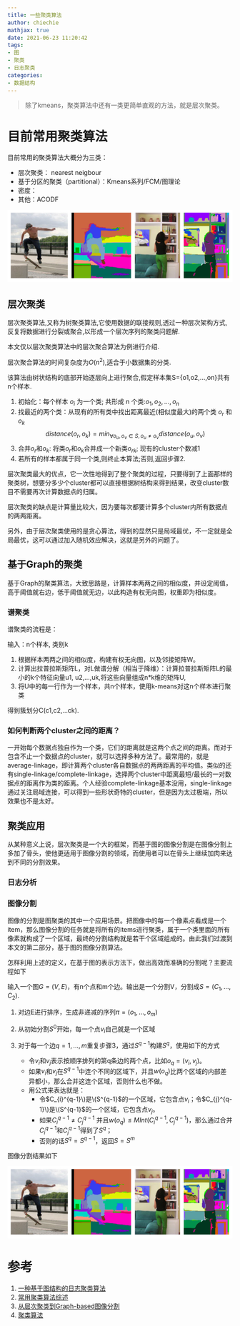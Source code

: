 ```yaml
---
title: 一些聚类算法
author: chiechie
mathjax: true
date: 2021-06-23 11:20:42
tags:
- 图
- 聚类
- 日志聚类
categories:
- 数据结构
---
```



> 除了kmeans，聚类算法中还有一类更简单直观的方法，就是层次聚类。

# 目前常用聚类算法

目前常用的聚类算法大概分为三类：

- 层次聚类： nearest neigbour
- 基于分区的聚类（partitional）：Kmeans系列/FCM/图理论
- 密度：
- 其他：ACODF

![img.png](./img.png)


## 层次聚类

层次聚类算法,又称为树聚类算法,它使用数据的联接规则,透过一种层次架构方式,反复将数据进行分裂或聚合,以形成一个层次序列的聚类问题解.

本文仅以层次聚类算法中的层次聚合算法为例进行介绍.

层次聚合算法的时间复杂度为$O(n^2)$,适合于小数据集的分类. 

该算法由树状结构的底部开始逐层向上进行聚合,假定样本集S={o1,o2,...,on}共有n个样本.

1. 初始化：每个样本 $o_i$ 为一个类; 共形成 n 个类:$o_1,o_2,...,o_n$
2. 找最近的两个类：从现有的所有类中找出距离最近(相似度最大)的两个类 $o_r$ 和 $o_k$
   $$distance(o_r,o_k) = min_{\forall{o_u,o_v \in S,o_u \neq o_v}}distance(o_u,o_v)$$
3. 合并$o_r$和$o_k$: 将类$o_r$和$o_k$合并成一个新类$o_{rk}$; 现有的cluster个数减1
4. 若所有的样本都属于同一个类,则终止本算法;否则,返回步骤2.


层次聚类最大的优点，它一次性地得到了整个聚类的过程，只要得到了上面那样的聚类树，想要分多少个cluster都可以直接根据树结构来得到结果，改变cluster数目不需要再次计算数据点的归属。

层次聚类的缺点是计算量比较大，因为要每次都要计算多个cluster内所有数据点的两两距离。

另外，由于层次聚类使用的是贪心算法，得到的显然只是局域最优，不一定就是全局最优，这可以通过加入随机效应解决，这就是另外的问题了。


## 基于Graph的聚类

基于Graph的聚类算法，大致思路是，计算样本两两之间的相似度，并设定阈值，高于阈值就右边，低于阈值就无边，以此构造有权无向图，权重即为相似度。

### 谱聚类

谱聚类的流程是：

输入：n个样本, 类别k

1. 根据样本两两之间的相似度，构建有权无向图，以及邻接矩阵W。
2. 计算出拉普拉斯矩阵L，对L做谱分解（相当于降维）：计算拉普拉斯矩阵L的最小的k个特征向量u1, u2,...,uk,将这些向量组成n*k维的矩阵U,
3. 将U中的每一行作为一个样本，共n个样本，使用k-means对这n个样本进行聚类

得到簇划分C(c1,c2,...ck).


### 如何判断两个cluster之间的距离？

一开始每个数据点独自作为一个类，它们的距离就是这两个点之间的距离。而对于包含不止一个数据点的cluster，就可以选择多种方法了。最常用的，就是average-linkage，即计算两个cluster各自数据点的两两距离的平均值。类似的还有single-linkage/complete-linkage，选择两个cluster中距离最短/最长的一对数据点的距离作为类的距离。个人经验complete-linkage基本没用，single-linkage通过关注局域连接，可以得到一些形状奇特的cluster，但是因为太过极端，所以效果也不是太好。


## 聚类应用

从某种意义上说，层次聚类是一个大的框架，而基于图的图像分割是在图像分割上多加了骨头，使他更适用于图像分割的领域，而使用者可以在骨头上继续加肉来达到不同的分割效果。


### 日志分析


### 图像分割


图像的分割是图聚类的其中一个应用场景。把图像中的每一个像素点看成是一个item，那么图像分割的任务就是将所有的items进行聚类，属于一个类里面的所有像素就构成了一个区域，最终的分割结构就是若干个区域组成的。由此我们过渡到本文的第二部分，基于图的图像分割算法。


怎样利用上述的定义，在基于图的表示方法下，做出高效而准确的分割呢？主要流程如下

输入一个图$G=(V,E)$，有n个点和m个边。输出是一个分割V，分割成$S=(C_1,...,C_2).$

1. 对边E进行排序，生成非递减的序列$\pi = (o_1,...,o_m)$
2. 从初始分割$S^0$开始，每一个点$v_i$自己就是一个区域
3. 对于每一个边$q = 1,...,m$重复步骤3，通过$S^{q-1}$构建$S^q$，使用如下的方式
   
    - 令$v_i$和$v_j$表示按顺序排列的第q条边的两个点，比如$o_q = (v_i,v_j)$。
    - 如果$v_i$和$v_j$在$S^{q-1}$中连个不同的区域下，并且$w(o_q)$比两个区域的内部差异都小，那么合并这连个区域，否则什么也不做。
    - 用公式来表达就是：
      - 令$C_{i}^{q-1}\)是\(S^{q-1}$的一个区域，它包含点$v_i$；令$C_{j}^{q-1}\)是\(S^{q-1}$的一个区域，它包含点$v_j$。
      - 如果$C_{i}^{q-1} \neq C_{j}^{q-1}$ 并且$w(o_q) \leq MInt(C_i^{q-1},C_j^{q-1})$，那么通过合并$C_{i}^{q-1}$和$C_{j}^{q-1}$得到了$S^q$；
      - 否则的话$S^q = S^{q-1}$，返回$S = S^m$

图像分割结果如下

![图像分割](img.png)

# 参考

1. [一种基于图结构的日志聚类算法](https://patentimages.storage.googleapis.com/34/c0/df/3417293b1602a5/CN105468677A.pdf)
2. [常用聚类算法综述](https://zhuanlan.zhihu.com/p/78382376)
3. [从层次聚类到Graph-based图像分割](https://buptjz.github.io/2014/04/21/cluster)
4. [聚类算法](http://www.jos.org.cn/1000-9825/19/48.pdf)